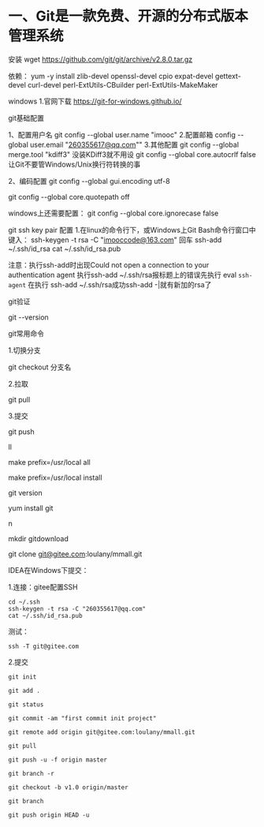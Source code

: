 # 一、Git是一款免费、开源的分布式版本管理系统

安装
wget https://github.com/git/git/archive/v2.8.0.tar.gz

依赖：
yum -y install zlib-devel openssl-devel cpio expat-devel gettext-devel curl-devel perl-ExtUtils-CBuilder perl-ExtUtils-MakeMaker

windows
1.官网下载
https://git-for-windows.github.io/

git基础配置

1、配置用户名
git config --global user.name "imooc"
2.配置邮箱
config --global user.email "260355617@qq.com""
3.其他配置
git config --global merge.tool "kdiff3"
没装KDiff3就不用设
git config --global core.autocrlf false
让Git不要管Windows/Unix换行符转换的事

2、编码配置
git config --global gui.encoding utf-8

git config --global core.quotepath off

windows上还需要配置：
git config --global core.ignorecase false


git ssh key pair 配置
1.在linux的命令行下，或Windows上Git Bash命令行窗口中键入：
ssh-keygen -t rsa -C "imooccode@163.com"
回车
ssh-add ~/.ssh/id_rsa
cat ~/.ssh/id_rsa.pub

注意：执行ssh-add时出现Could not open a connection to your authentication agent 执行ssh-add ~/.ssh/rsa报标题上的错误先执行 eval `ssh-agent` 在执行 ssh-add ~/.ssh/rsa成功ssh-add -|就有新加的rsa了

git验证

git --version

git常用命令

1.切换分支

git checkout 分支名

2.拉取

git pull

3.提交

git push



ll

make prefix=/usr/local all

make prefix=/usr/local install

git version

yum install git

n

mkdir gitdownload

git clone git@gitee.com:loulany/mmall.git



IDEA在Windows下提交：

1.连接：gitee配置SSH

    cd ~/.ssh
    ssh-keygen -t rsa -C "260355617@qq.com"
    cat ~/.ssh/id_rsa.pub
测试：

    ssh -T git@gitee.com


2.提交

    git init

    git add .

    git status

    git commit -am "first commit init project"

    git remote add origin git@gitee.com:loulany/mmall.git

    git pull

    git push -u -f origin master

    git branch -r

    git checkout -b v1.0 origin/master

    git branch

    git push origin HEAD -u

